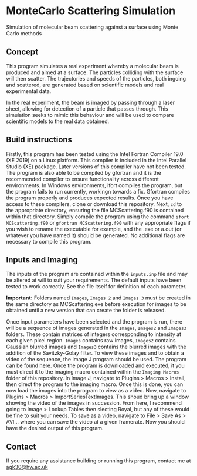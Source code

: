 # MonteCarlo Scattering Simulation
Simulation of molecular beam scattering against a surface using Monte Carlo methods

## Concept
This program simulates a real experiment whereby a molecular beam is produced and aimed at a surface. The particles colliding with the surface will then scatter. The trajectories and speeds of the particles, both ingoing and scattered, are generated based on scientific models and real experimental data.

In the real experiment, the beam is imaged by passing through a laser sheet, allowing for detection of a particle that passes through. This simulation seeks to mimic this behaviour and will be used to compare scientific models to the real data obtained.

## Build instructions
Firstly, this program has been tested using the Intel Fortran Compiler 19.0 (XE 2019) on a Linux platform. This compiler is included in the Intel Parallel Studio (XE) package. Later versions of this compiler have not been tested. The program is also able to be compiled by gfortran and it is the recommended compiler to ensure functionality across different environments. In Windows environments, ifort compiles the program, but the program fails to run currently, workingn towards a fix. Gfortran compiles the program properly and produces expected results. Once you have access to these compilers, clone or download this repository. Next, `cd` to the appropriate directory, ensuring the file MCScattering.f90 is contained within that directory. Simply compile the program using the command `ifort MCScattering.f90` or `gfortran MCScattering.f90` with any appropriate flags if you wish to rename the executable for example, and the .exe or a.out (or whatever you have named it) should be generated. No additional flags are necessary to compile this program.

## Inputs and Imaging
The inputs of the program are contained within the `inputs.inp` file and may be altered at will to suit your requirements. The default inputs have been tested to work correctly. See the file itself for definition of each parameter.

**Important:** Folders named `Images`, `Images 2` and `Images 3` must be created in the same directory as MCScattering.exe before execution for images to be obtained until a new version that can create the folder is released.

Once input parameters have been selected and the program is run, there will be a sequence of images generated in the `Images`, `Images2` and `Images3` folders. These contain matrices of integers corresponding to intensity at each given pixel region. `Images` contains raw images, `Images2` contains Gaussian blurred images and `Images3` contains the blurred images with the addition of the Savitzky-Golay filter. To view these images and to obtain a video of the sequence, the Image J program should be used. The program can be found [here](https://imagej.nih.gov/ij/download.html). Once the program is downloaded and executed, it you must direct it to the imaging macro contained within the `Imaging Macros` folder of this repository. In Image J, navigate to Plugins > Macros > Install, then direct the program to the imaging macro. Once this is done, you can now load the images into the program to view as a video. Now, navigate to Plugins > Macros > ImportSeriesTextImages. This shoud bring up a window showing the video of the images in succession. From here, I recommend going to Image > Lookup Tables then slecting Royal, but any of these would be fine to suit your needs. To save as a video, navigate to File > Save As > AVI... where you can save the video at a given framerate. Now you should have the desired output of this program.

## Contact

If you require any assistance building or running this program, contact me at agk30@hw.ac.uk
